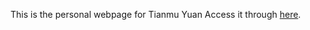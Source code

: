 This is the personal webpage for Tianmu Yuan
Access it through [here](https://tyuan.netlify.app/).

